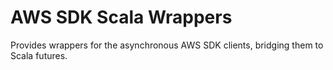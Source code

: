 AWS SDK Scala Wrappers
======================

Provides wrappers for the asynchronous AWS SDK clients, bridging them to Scala
futures.
